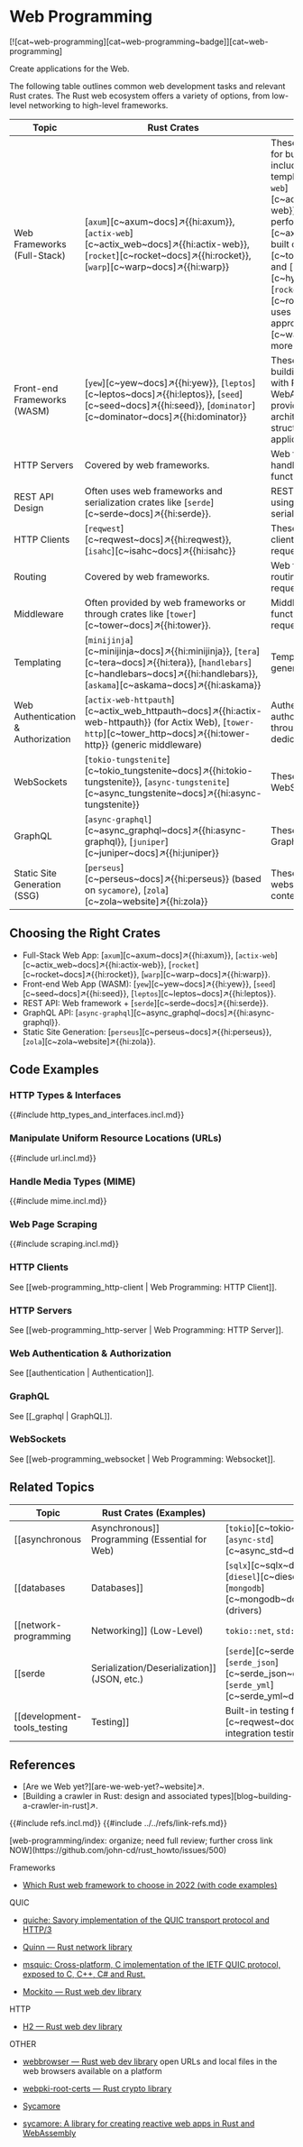 # Web Programming

[![cat~web-programming][cat~web-programming~badge]][cat~web-programming]

Create applications for the Web.

The following table outlines common web development tasks and relevant Rust crates. The Rust web ecosystem offers a variety of options, from low-level networking to high-level frameworks.

| Topic | Rust Crates | Notes |
|---|---|---|
| Web Frameworks (Full-Stack) | [`axum`][c~axum~docs]↗{{hi:axum}}, [`actix-web`][c~actix_web~docs]↗{{hi:actix-web}}, [`rocket`][c~rocket~docs]↗{{hi:rocket}}, [`warp`][c~warp~docs]↗{{hi:warp}} | These frameworks provide tools for building web applications, including routing, middleware, templating, and more. [`actix-web`][c~actix_web~docs]↗{{hi:actix-web}} is known for its performance. [`axum`][c~axum~docs]↗{{hi:axum}} is built on top of [`tower`][c~tower~docs]↗{{hi:tower}} and [`hyper`][c~hyper~docs]↗{{hi:hyper}}. [`rocket`][c~rocket~docs]↗{{hi:rocket}} uses a more declarative approach. [`warp`][c~warp~docs]↗{{hi:warp}} is a more lightweight framework. |
| Front-end Frameworks (WASM) | [`yew`][c~yew~docs]↗{{hi:yew}}, [`leptos`][c~leptos~docs]↗{{hi:leptos}}, [`seed`][c~seed~docs]↗{{hi:seed}}, [`dominator`][c~dominator~docs]↗{{hi:dominator}} | These frameworks enable building interactive web UIs with Rust compiled to WebAssembly (WASM). They provide component-based architectures and other tools for structuring front-end applications. |
| HTTP Servers | Covered by web frameworks. | Web frameworks typically handle HTTP server functionality. |
| REST API Design | Often uses web frameworks and serialization crates like [`serde`][c~serde~docs]↗{{hi:serde}}. | REST APIs are typically built using web frameworks and serialization crates. |
| HTTP Clients | [`reqwest`][c~reqwest~docs]↗{{hi:reqwest}}, [`isahc`][c~isahc~docs]↗{{hi:isahc}} | These crates provide HTTP client functionality for making requests to external services. |
| Routing | Covered by web frameworks. | Web frameworks provide routing mechanisms to map requests to handlers. |
| Middleware | Often provided by web frameworks or through crates like [`tower`][c~tower~docs]↗{{hi:tower}}. | Middleware allows you to add functionality to the request/response pipeline. |
| Templating | [`minijinja`][c~minijinja~docs]↗{{hi:minijinja}}, [`tera`][c~tera~docs]↗{{hi:tera}}, [`handlebars`][c~handlebars~docs]↗{{hi:handlebars}}, [`askama`][c~askama~docs]↗{{hi:askama}} | Templating engines are used to generate HTML dynamically. |
| Web Authentication & Authorization | [`actix-web-httpauth`][c~actix_web_httpauth~docs]↗{{hi:actix-web-httpauth}} (for Actix Web), [`tower-http`][c~tower_http~docs]↗{{hi:tower-http}} (generic middleware) | Authentication and authorization are often handled through middleware or dedicated crates. |
| WebSockets | [`tokio-tungstenite`][c~tokio_tungstenite~docs]↗{{hi:tokio-tungstenite}}, [`async-tungstenite`][c~async_tungstenite~docs]↗{{hi:async-tungstenite}} | These crates provide WebSocket support. |
| GraphQL | [`async-graphql`][c~async_graphql~docs]↗{{hi:async-graphql}}, [`juniper`][c~juniper~docs]↗{{hi:juniper}} | These crates enable building GraphQL APIs. |
| Static Site Generation (SSG) | [`perseus`][c~perseus~docs]↗{{hi:perseus}} (based on `sycamore`), [`zola`][c~zola~website]↗{{hi:zola}} | These tools generate static websites from templates and content. |

## Choosing the Right Crates

- Full-Stack Web App: [`axum`][c~axum~docs]↗{{hi:axum}}, [`actix-web`][c~actix_web~docs]↗{{hi:actix-web}}, [`rocket`][c~rocket~docs]↗{{hi:rocket}}, [`warp`][c~warp~docs]↗{{hi:warp}}.
- Front-end Web App (WASM): [`yew`][c~yew~docs]↗{{hi:yew}}, [`seed`][c~seed~docs]↗{{hi:seed}}, [`leptos`][c~leptos~docs]↗{{hi:leptos}}.
- REST API: Web framework + [`serde`][c~serde~docs]↗{{hi:serde}}.
- GraphQL API: [`async-graphql`][c~async_graphql~docs]↗{{hi:async-graphql}}.
- Static Site Generation: [`perseus`][c~perseus~docs]↗{{hi:perseus}}, [`zola`][c~zola~website]↗{{hi:zola}}.

## Code Examples

### HTTP Types & Interfaces

{{#include http_types_and_interfaces.incl.md}}

### Manipulate Uniform Resource Locations (URLs)

{{#include url.incl.md}}

### Handle Media Types (MIME)

{{#include mime.incl.md}}

### Web Page Scraping

{{#include scraping.incl.md}}

### HTTP Clients

See [[web-programming_http-client | Web Programming: HTTP Client]].

### HTTP Servers

See [[web-programming_http-server | Web Programming: HTTP Server]].

### Web Authentication & Authorization

See [[authentication | Authentication]].

### GraphQL

See [[_graphql | GraphQL]].

### WebSockets

See [[web-programming_websocket | Web Programming: Websocket]].

## Related Topics

| Topic | Rust Crates (Examples) | Notes |
|---|---|---|
| [[asynchronous | Asynchronous]] Programming (Essential for Web) | [`tokio`][c~tokio~docs]↗{{hi:tokio}}, [`async-std`][c~async_std~docs]↗{{hi:async-std}} | These are asynchronous runtimes that are fundamental for writing efficient and scalable web applications in Rust. |
| [[databases | Databases]] | [`sqlx`][c~sqlx~docs]↗{{hi:sqlx}}, [`diesel`][c~diesel~docs]↗{{hi:diesel}}, [`mongodb`][c~mongodb~docs]↗{{hi:mongodb}} (drivers) | These crates provide database access for various database systems. |
| [[network-programming | Networking]] (Low-Level) | `tokio::net`, `std::net` | These modules provide low-level networking primitives. Often used by higher-level frameworks. |
| [[serde | Serialization/Deserialization]] (JSON, etc.) | [`serde`][c~serde~docs]↗{{hi:serde}}, [`serde_json`][c~serde_json~docs]↗{{hi:serde_json}}, [`serde_yml`][c~serde_yml~docs]↗{{hi:serde_yml}} | [`serde`][c~serde~docs]↗{{hi:serde}} is a powerful framework for serializing and deserializing data, often used with JSON and other formats. |
| [[development-tools_testing | Testing]] | Built-in testing framework, [`reqwest`][c~reqwest~docs]↗{{hi:reqwest}} for integration testing | Rust has a built-in testing framework, and [`reqwest`][c~reqwest~docs]↗{{hi:reqwest}} can be used for integration testing of web services. |

## References

- [Are we Web yet?][are-we-web-yet?~website]↗.
- [Building a crawler in Rust: design and associated types][blog~building-a-crawler-in-rust]↗.

{{#include refs.incl.md}}
{{#include ../../refs/link-refs.md}}

<div class="hidden">
[web-programming/index: organize; need full review; further cross link NOW](https://github.com/john-cd/rust_howto/issues/500)

Frameworks

- [Which Rust web framework to choose in 2022 (with code examples)](https://kerkour.com/rust-web-framework-2022)

QUIC

- [quiche: Savory implementation of the QUIC transport protocol and HTTP/3](https://github.com/cloudflare/quiche)
- [Quinn — Rust network library](https://lib.rs/crates/quinn)
- [msquic: Cross-platform, C implementation of the IETF QUIC protocol, exposed to C, C++, C# and Rust.](https://github.com/microsoft/msquic)

- [Mockito — Rust web dev library](https://lib.rs/crates/mockito)

HTTP

- [H2 — Rust web dev library](https://lib.rs/crates/h2)

OTHER

- [webbrowser — Rust web dev library](https://lib.rs/crates/webbrowser)  open URLs and local files in the web browsers available on a platform

- [webpki-root-certs — Rust crypto library](https://lib.rs/crates/webpki-root-certs)

- [Sycamore](https://sycamore.dev/)
- [sycamore: A library for creating reactive web apps in Rust and WebAssembly](https://github.com/sycamore-rs/sycamore)

</div>
